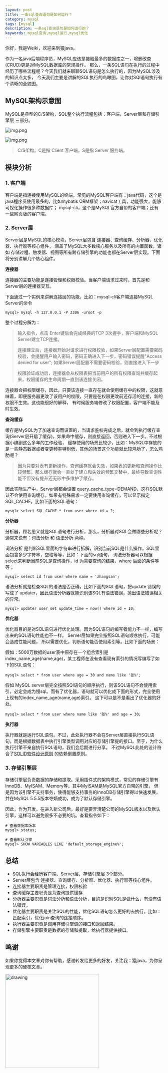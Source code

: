 ```yaml
---
layout: post
title: 一条sql查询语句是如何运行？
category: mysql
tags: [mysql]
description: 一条sql查询语句是如何运行的？
keywords: mysql查询,mysql运行,mysql优化
---
```


你好，我是Weiki，欢迎来到猿java。

作为一名java后端程序员，MySQL应该是接触最多的数据库之一，增删改查(CRUD)更是对MySQL数据库的常规操作。
那么，一条SQL语句在执行的过程中经历了哪些流程呢？今天我们就来聊聊SQL语句是怎么执行的，因为MySQL涉及的知识点太多，
今天我们主要是讲解的SQL执行的鸟瞰图，让你对SQl语句执行有个清晰的全貌图。


## MySQL架构示意图

MySQL是典型的C/S架构，SQL整个执行流程包括：客户端，Server层和存储引擎层 三部分。

![img.png](https://www.yuanjava.cn/assets/md/mysql/sql-run-model.png)

![img.png](https://www.yuanjava.cn/assets/md/mysql/sql-model.png)

> C/S架构，C是指 Client 客户端，S是指 Server 服务端。


## 模块分析

### 1. 客户端

客户端是指连接使用MySQL的终端。常见的MySQL客户端有：java代码，这个是java程序员使用最多的，比如mybatis ORM框架；navicat工具，功能强大，能够可视化操作很多种数据库；
mysql-cli，这个是MySQL官方自带的客户端；还有一些网页版的客户端。


### 2. Server层

Server层是MySQL的核心模块，Server层包含 连接器、查询缓存、分析器、优化器、执行器等核心组件，
涵盖了MySQL大多数核心服务以及所有的内置函数，诸如 存储过程、触发器、视图等所有跨存储引擎的功能也都在Server层实现。下面将分别讲解几个核心组件。

**连接器**

连接器的主要功能是连接管理和权限校验。当客户端请求过来时，首先是和Server层的连接器交互。

下面通过一个实例来讲解连接层的功能，比如：mysql-cli客户端连接MySQL Server的命令

```text
mysql> mysql -h 127.0.0.1 -P 3306 -uroot -p
```
整个过程分解为：
> 输入指令，点击 Enter键后会完成经典的TCP 3次握手，客户端和MySQL Server建立TCP连接。
>
> 连接建立后，连接器开始对请求进行权限校验，如果Server层配置需要密码校验，会提醒用户输入密码，密码正确进入下一步，密码错误提醒"Access denied for user";
> 如果Server层配置不需要密码校验，则直接进入下一步
>
> 权限验证成功后，连接器会从权限表把当前用户的所有权限查询并缓存起来，权限缓存的生命周期一直到该连接关闭。

连接器会把权限缓存，因此，只要该连接一直存在就会使用缓存中的权限，这就意味着，即便服务器更改了该用户的权限，只要是在权限更改前还存活的连接，新的权限不生效。这也能很好的解释，
有时候服务端修改了权限配置，客户端不能及时生效。


**查询缓存**

缓存是MySQL为了加速查询而设置的，当请求鉴权完成之后，就会到执行缓存查询(Server层开启了缓存)，如果命中缓存，则直接返回，否则进入下一步。不过根据小编剧这么多年的工作经验，
缓存使用的场景比较少，比如：MySQL中存放的是一些静态数据或者变更频率特别低，其他的场景这个功能就比较鸡肋了，怎么鸡肋呢？

> 因为只要对表有更新操作，查询缓存就会失效，如果表的更新和查询操作比较频繁，那么缓存就会一直处于建立和失效的频繁交替中，最终导致查询性能不但没有提升还无形中多维护了缓存。

因此实际生产中，Server层都会设置 query_cache_type=DEMAND，这样SQL默认不会使用查询缓存。如果有特殊需求一定要使用查询缓存，可以显示指定SQL_CACHE，比如下面的SQL语句：
```text
mysql> select SQL_CACHE * from user where id = ?;
```

**分析器**

分析器，顾名思义就是SQL语句进行分析，那么，分析器对SQL会做哪些分析呢？通常来说有：词法分析 和 语法分析 两种。

词法分析 是判断SQL里面的字符串进行拆解，识别当前SQL是什么操作，SQL里面包含多少字符串，空格等等，比如：下面的sql语句，
词法分析器可以根据 select来判断当前SQL是查询操作，id 为需要查询的结果，where 后面的条件等等；

```text
mysql> select id from user where name = 'zhangsan';
```

语法分析就是检查SQL的语法是否正确，比如下面的SQL语句，把update 错误的写成了 updater，因此语法分析器就能识别该SQL有语法错误，抛出语法错误相关的异常。

```text
mysql> updater user set update_time = now() where id = 10;
```

**优化器**

优化器目的是对SQL语句进行优化处理。因为SQL语句的编写者能力不一样，编写出来的SQL语句性能也不一样。
Server层如果完全按照SQL语句顺序执行，可能会造成性能问题， 所以需要优化，判断语句能否使用索引等。比如下面的场景：

假如：5000万数据的user表中原存在一个组合索引是index_name_age(name,age)，某工程师在没有查看现有索引的情况写编写了如下的SQL语句：

```text
mysql> select * from user where age = 30 and name like '张%';
```

假如 MySQL server层完全按照SQl语句的顺序执行，则该SQL语句不会使用索引，必定会成为慢sql。而有了优化器，语句就可以优化成下面的形式，完全使用上现有的index_name_age(name,age)索引。
这下可以是不是看出了优化器的好处。
```text
mysql> select * from user where name like '张%' and age = 30;
```

**执行器**

执行器就是运行SQL语句。不过，此处执行器不会在Server层直接执行SQL语句，而是根据数据表中执行引擎类型调用对应的存储引擎提的接口。至于，为什么执行引擎不亲自执行SQL语句，我们会后期进行分享。
不过MySQL此处的设计符合了[SOLID软件设计原则](https://www.yuanjava.cn/tags/solid/) 的依赖倒置原则。


### 3. 存储引擎层

存储引擎层负责数据的存储和提取。采用插件式的架构模式，常见的存储引擎有 InnoDB、MyISAM、Memory等。其中MyISAM是MySQL官方自带的引擎，
但是因为该引擎不支持事务，使得能够支持事务的InnoDB存储引擎得以快速发展，并在MySQL 5.5.5版本夺嫡成功，成为了默认存储引擎。

因此，作为开发，在进入新公司后，最好是要弄清楚公司的MySQL版本以及默认引擎，这样可以避免很多不必要的坑。查看指令如下：

```text
# 查看数据库版本
mysql> status;

# 查看默认引擎
mysql> SHOW VARIABLES LIKE 'default_storage_engine%';
```


## 总结
- SQL执行会经历客户端、Server层、存储引擎层 3个部分。
- Server层包含 连接器、查询缓存、分析器、优化器、执行器等核心组件。
- 连接器主要职责是管理连接，权限校验
- 查询缓存主要职责是为查询提供缓存
- 分析器主要职责是词法分析和语法分析，目的是识别SQL是做什么，有没有语法错误。
- 优化器主要职责是关注SQL的性能，优化SQL语句怎么更好的去执行，比如：匹配索引，优化join查询的连接顺序。
- 执行器主要职责是调用存储引擎调的接口和返回结果。
- 存储引擎主要职责是数据的存储和提取，给执行器提供接口。

## 鸣谢
如果你觉得本文章对你有帮助，感谢转发给更多的好友，关注我：猿java，为你呈现更多的硬核文章。

<img src="https://yuanjava.cn/assets/img/pub.jpg" alt="drawing" style="width:300px;"/>

